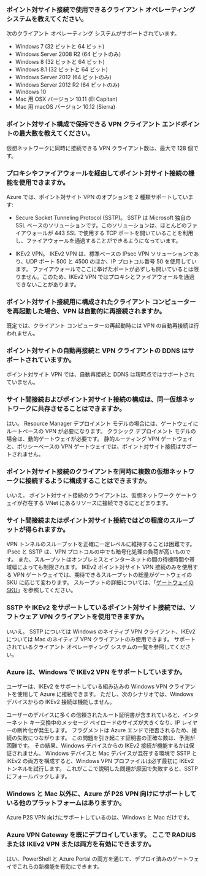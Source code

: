 ### <a name="supportedclientos"></a>ポイント対サイト接続で使用できるクライアント オペレーティング システムを教えてください。

次のクライアント オペレーティング システムがサポートされています。

* Windows 7 (32 ビットと 64 ビット)
* Windows Server 2008 R2 (64 ビットのみ)
* Windows 8 (32 ビットと 64 ビット)
* Windows 8.1 (32 ビットと 64 ビット)
* Windows Server 2012 (64 ビットのみ)
* Windows Server 2012 R2 (64 ビットのみ)
* Windows 10
* Mac 用 OSX バージョン 10.11 (El Capitan)
* Mac 用 macOS バージョン 10.12 (Sierra)

### <a name="how-many-vpn-client-endpoints-can-i-have-in-my-point-to-site-configuration"></a>ポイント対サイト構成で保持できる VPN クライアント エンドポイントの最大数を教えてください。

仮想ネットワークに同時に接続できる VPN クライアント数は、最大で 128 個です。

### <a name="can-i-traverse-proxies-and-firewalls-using-point-to-site-capability"></a>プロキシやファイアウォールを経由してポイント対サイト接続の機能を使用できますか。

Azure では、ポイント対サイト VPN のオプションを 2 種類サポートしています:

* Secure Socket Tunneling Protocol (SSTP)。 SSTP は Microsoft 独自の SSL ベースのソリューションです。このソリューションは、ほとんどのファイアウォールが 443 SSL で使用する TCP ポートを開いていることを利用し、ファイアウォールを通過することができるようになっています。

* IKEv2 VPN。 IKEv2 VPN は、標準ベースの IPsec VPN ソリューションであり、UDP ポート 500 と 4500 のほか、IP プロトコル番号  50 を使用しています。 ファイアウォールでここに挙げたポートが必ずしも開いているとは限りません。このため、IKEv2 VPN ではプロキシとファイアウォールを通過できないことがあります。

### <a name="if-i-restart-a-client-computer-configured-for-point-to-site-will-the-vpn-automatically-reconnect"></a>ポイント対サイト接続用に構成されたクライアント コンピューターを再起動した場合、VPN は自動的に再接続されますか。

既定では、クライアント コンピューターの再起動時には VPN の自動再接続は行われません。

### <a name="does-point-to-site-support-auto-reconnect-and-ddns-on-the-vpn-clients"></a>ポイント対サイトの自動再接続と VPN クライアントの DDNS はサポートされていますか。

ポイント対サイト VPN では、自動再接続と DDNS は現時点ではサポートされていません。

### <a name="can-i-have-site-to-site-and-point-to-site-configurations-coexist-for-the-same-virtual-network"></a>サイト間接続およびポイント対サイト接続の構成は、同一仮想ネットワークに共存させることはできますか。

はい。 Resource Manager デプロイメント モデルの場合には、ゲートウェイにルートベースの VPN が必要になります。 クラシック デプロイメント モデルの場合は、動的ゲートウェイが必要です。 静的ルーティング VPN ゲートウェイと、ポリシーベースの VPN ゲートウェイでは、ポイント対サイト接続はサポートされません。

### <a name="can-i-configure-a-point-to-site-client-to-connect-to-multiple-virtual-networks-at-the-same-time"></a>ポイント対サイト接続のクライアントを同時に複数の仮想ネットワークに接続するように構成することはできますか。

いいえ。 ポイント対サイト接続のクライアントは、仮想ネットワーク ゲートウェイが存在する VNet にあるリソースに接続できるにとどまります。

### <a name="how-much-throughput-can-i-expect-through-site-to-site-or-point-to-site-connections"></a>サイト間接続またはポイント対サイト接続ではどの程度のスループットが得られますか。

VPN トンネルのスループットを正確に一定レベルに維持することは困難です。 IPsec と SSTP は、VPN プロトコルの中でも暗号化処理の負荷が高いものです。 また、スループットはオンプレミスとインターネットの間の待機時間や帯域幅によっても制限されます。 IKEv2 ポイント対サイト VPN 接続のみを使用する VPN ゲートウェイでは、期待できるスループットの総量がゲートウェイの SKU に応じて変わります。 スループットの詳細については、「[ゲートウェイの SKU](../articles/vpn-gateway/vpn-gateway-about-vpngateways.md#gwsku)」を参照してください。

### <a name="can-i-use-any-software-vpn-client-for-point-to-site-that-supports-sstp-andor-ikev2"></a>SSTP や IKEv2 をサポートしているポイント対サイト接続では、ソフトウェア VPN クライアントを使用できますか。

いいえ。 SSTP については Windows のネイティブ VPN クライアント、IKEv2 については Mac のネイティブ VPN クライアントのみ使用できます。 サポートされているクライアント オペレーティング システムの一覧を参照してください。

### <a name="does-azure-support-ikev2-vpn-with-windows"></a>Azure は、Windows で IKEv2 VPN をサポートしていますか。

ユーザーは、IKEv2 をサポートしている組み込みの Windows VPN クライアントを使用して Azure に接続できます。 ただし、次のシナリオでは、Windows デバイスからの IKEv2 接続は機能しません。

  ユーザーのデバイスに多くの信頼されたルート証明書が含まれていると、インターネット キー交換中のメッセージ ペイロードのサイズが大きくなり、IP レイヤーの断片化が発生します。 フラグメントは Azure エンドで拒否されるため、接続の失敗につながります。 この問題を引き起こす証明書の正確な数は、予測が困難です。 その結果、Windows デバイスからの IKEv2 接続が機能するかは保証されません。 Windows デバイスと Mac デバイスが混在する環境で SSTP と IKEv2 の両方を構成すると、Windows VPN プロファイルは必ず最初に IKEv2 トンネルを試行します。 これがここで説明した問題が原因で失敗すると、SSTP にフォールバックします。

### <a name="other-than-windows-and-mac-which-other-platforms-does-azure-support-for-p2s-vpn"></a>Windows と Mac 以外に、Azure が P2S VPN 向けにサポートしている他のプラットフォームはありますか。

Azure P2S VPN 向けにサポートしているのは、Windows と Mac だけです。

### <a name="i-already-have-an-azure-vpn-gateway-deployed-can-i-enabled-radius-andor-ikev2-vpn-on-it"></a>Azure VPN Gateway を既にデプロイしています。 ここで RADIUS または IKEv2 VPN または両方を有効にできますか。

はい、PowerShell と Azure Portal の両方を通じて、デプロイ済みのゲートウェイでこれらの新機能を有効にできます。
